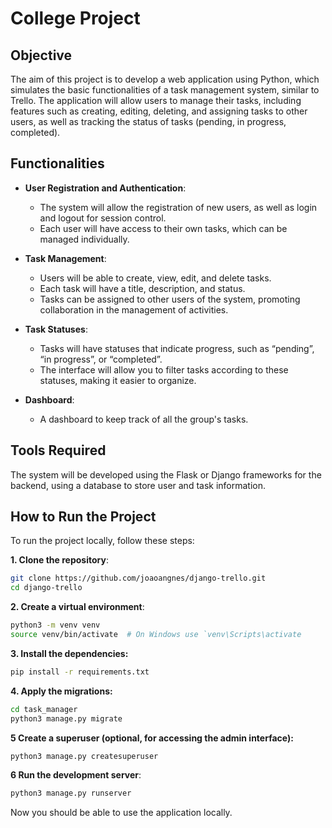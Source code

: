 # College Project

## Objective

The aim of this project is to develop a web application using Python, which simulates the basic functionalities of a task management system, similar to Trello. The application will allow users to manage their tasks, including features such as creating, editing, deleting, and assigning tasks to other users, as well as tracking the status of tasks (pending, in progress, completed).

## Functionalities

- **User Registration and Authentication**: 
  - The system will allow the registration of new users, as well as login and logout for session control.
  - Each user will have access to their own tasks, which can be managed individually.

- **Task Management**: 
  - Users will be able to create, view, edit, and delete tasks.
  - Each task will have a title, description, and status.
  - Tasks can be assigned to other users of the system, promoting collaboration in the management of activities.

- **Task Statuses**: 
  - Tasks will have statuses that indicate progress, such as “pending”, “in progress”, or “completed”.
  - The interface will allow you to filter tasks according to these statuses, making it easier to organize.

- **Dashboard**: 
  - A dashboard to keep track of all the group's tasks.

## Tools Required

The system will be developed using the Flask or Django frameworks for the backend, using a database to store user and task information.

## How to Run the Project

To run the project locally, follow these steps:

**1. Clone the repository**:

   ```sh
   git clone https://github.com/joaoangnes/django-trello.git
   cd django-trello
   ```

**2. Create a virtual environment**:

```sh
python3 -m venv venv
source venv/bin/activate  # On Windows use `venv\Scripts\activate
```

**3. Install the dependencies:**

```sh
pip install -r requirements.txt
```

**4. Apply the migrations:**

```sh
cd task_manager
python3 manage.py migrate
```

**5 Create a superuser (optional, for accessing the admin interface):**

```sh
python3 manage.py createsuperuser
```

**6 Run the development server**:

```sh
python3 manage.py runserver
```

Now you should be able to use the application locally.
